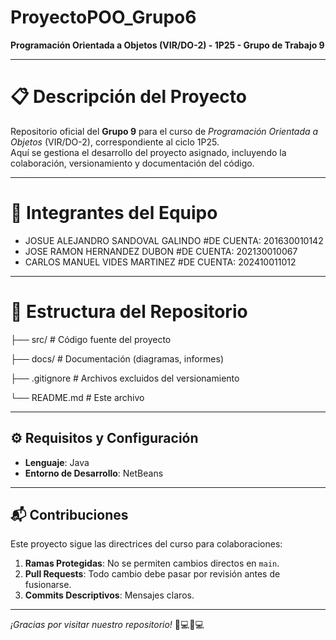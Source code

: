 # ProyectoPOO_Grupo6  
**Programación Orientada a Objetos (VIR/DO-2) - 1P25 - Grupo de Trabajo 9**  

---

# 📋 Descripción del Proyecto  
Repositorio oficial del **Grupo 9** para el curso de *Programación Orientada a Objetos* (VIR/DO-2), correspondiente al ciclo 1P25.  
Aquí se gestiona el desarrollo del proyecto asignado, incluyendo la colaboración, versionamiento y documentación del código.  

---

# 👥 Integrantes del Equipo  
- JOSUE ALEJANDRO SANDOVAL GALINDO   #DE CUENTA: 201630010142
- JOSE RAMON HERNANDEZ DUBON        #DE CUENTA: 202130010067
- CARLOS MANUEL VIDES MARTINEZ    #DE CUENTA: 202410011012

---

# 🚀 Estructura del Repositorio  
├── src/ # Código fuente del proyecto

├── docs/ # Documentación (diagramas, informes)

├── .gitignore # Archivos excluidos del versionamiento

└── README.md # Este archivo

---

## ⚙️ Requisitos y Configuración  
- **Lenguaje**: Java  
- **Entorno de Desarrollo**: NetBeans  

---

## 📬 Contribuciones  
Este proyecto sigue las directrices del curso para colaboraciones:  
1. **Ramas Protegidas**: No se permiten cambios directos en `main`.  
2. **Pull Requests**: Todo cambio debe pasar por revisión antes de fusionarse.  
3. **Commits Descriptivos**: Mensajes claros.  

---

*¡Gracias por visitar nuestro repositorio!* 👨💻👩💻  
